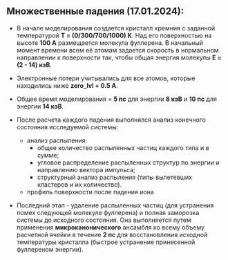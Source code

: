 ## Множественные падения (17.01.2024):
- В начале моделирования создается кристалл кремния с заданной температурой **Т = (0/300/700/1000) К**. Над его 
поверхностью на высоте **100 А** размещается молекула фуллерена. В начальный момент времени всем её атомам 
задается скорость в нормальном направлении к поверхности так, чтобы общая энергия молекулы **Е = (2 - 14) кэВ**.

- Электронные потери учитывались для все атомов, которые находились ниже **zero_lvl + 0.5 А**.

- Общее время моделирования = **5 пс** для энергии **8 кэВ** и
                              **10 пс** для энергии **14 кэВ**.

- После расчета каждого падения выполнялся анализ конечного состояния исследуемой системы:
    - анализ распыления:
        + общее количество распыленных частиц каждого типа и в сумме;
        + угловое распределение распыленных структур по энергии и направлению вектора импульса;
        + структурный анализ распыления (типы вылетевших кластеров и их количество).
    - профиль поверхности после падения иона

- Последний этап - удаление распыленных частиц (для устранения помех следующей молекуле фуллерена) и
полная заморозка системы до исходного состояния. Она выполняется путем применения **микроканонического**
ансамбля ко всему объему расчетной ячейки в течение **2 пс** для восстановления исходной температуры
кристалла (быстрое устранение принесенной фуллереном энергии). 
